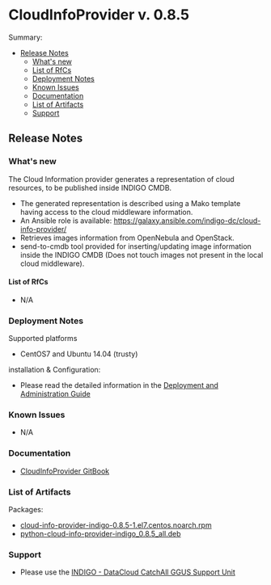 # CloudInfoProvider v. 0.8.5

Summary:
* [Release Notes](#id1)
  * [What's new](#id2)
  * [List of RfCs](#id3)
  * [Deployment Notes](#id4)
  * [Known Issues](#id5)
  * [Documentation](#id6)
  * [List of Artifacts](#id7)
  * [Support](#id8)

<a id="id1"></a>
## Release Notes

<a id="id2"></a>
### What's new

The Cloud Information provider generates a representation of cloud resources, to be published inside INDIGO CMDB.
* The generated representation is described using a Mako template having access to the cloud middleware information.
* An Ansible role is available: https://galaxy.ansible.com/indigo-dc/cloud-info-provider/
* Retrieves images information from OpenNebula and OpenStack. 
* send-to-cmdb tool provided for inserting/updating image information inside the INDIGO CMDB (Does not touch images not present in the local cloud middleware).

<a id="id3"></a>
#### List of RfCs 

* N/A

<a id="id4"></a>
### Deployment Notes

Supported platforms
* CentOS7 and Ubuntu 14.04 (trusty)

installation & Configuration:
* Please read the detailed information in the [Deployment and Administration Guide](https://indigo-dc.gitbooks.io/cloud-info-provider/content/doc/admin.html)

<a id="id5"></a>
### Known Issues

* N/A

<a id="id6"></a>
### Documentation

* [CloudInfoProvider GitBook](https://indigo-dc.gitbooks.io/cloud-info-provider/content/) 

<a id="id7"></a>
### List of Artifacts

Packages:
* [cloud-info-provider-indigo-0.8.5-1.el7.centos.noarch.rpm](http://repo.indigo-datacloud.eu/repository/indigo/1/centos7/x86_64/base/cloud-info-provider-indigo-0.8.5-1.el7.centos.noarch.rpm)
* [python-cloud-info-provider-indigo_0.8.5_all.deb](http://repo.indigo-datacloud.eu/repository/indigo/1/ubuntu/dists/trusty/main/binary-amd64/python-cloud-info-provider-indigo_0.8.5_all.deb)

<a id="id8"></a>
### Support

* Please use the [INDIGO - DataCloud CatchAll GGUS Support Unit](
https://wiki.egi.eu/wiki/GGUS:INDIGO_DataCloud_Catch-all_FAQ)